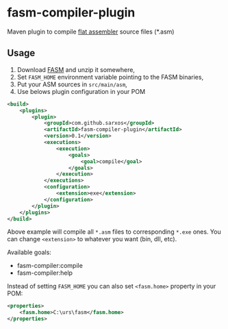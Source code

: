 fasm-compiler-plugin
====================

Maven plugin to compile [flat assembler](http://flatassembler.net) source files (*.asm)

## Usage

1. Download [FASM](http://flatassembler.net) and unzip it somewhere,
2. Set ```FASM_HOME``` environment variable pointing to the FASM binaries,
3. Put your ASM sources in ```src/main/asm```,
4. Use belows plugin configuration in your POM

```xml
<build>
	<plugins>
		<plugin>
			<groupId>com.github.sarxos</groupId>
			<artifactId>fasm-compiler-plugin</artifactId>
			<version>0.1</version>
			<executions>
				<execution>
					<goals>
						<goal>compile</goal>
					</goals>
				</execution>
			</executions>
			<configuration>
				<extension>exe</extension>
			</configuration>
		</plugin>
	</plugins>
</build>
```

Above example will compile all ```*.asm``` files to corresponding ```*.exe``` ones. You
can change ```<extension>``` to whatever you want (bin, dll, etc). 

Available goals:

* fasm-compiler:compile
* fasm-compiler:help  

Instead of setting ```FASM_HOME``` you can also set ```<fasm.home>``` property in your POM:

```xml
<properties>
	<fasm.home>C:\urs\fasm</fasm.home>
</properties>
```
